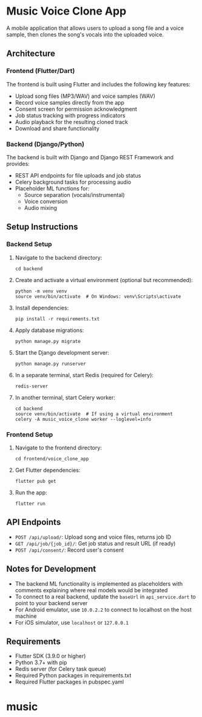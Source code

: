 # Music Voice Clone App

A mobile application that allows users to upload a song file and a voice sample, then clones the song's vocals into the uploaded voice.

## Architecture

### Frontend (Flutter/Dart)

The frontend is built using Flutter and includes the following key features:

- Upload song files (MP3/WAV) and voice samples (WAV)
- Record voice samples directly from the app
- Consent screen for permission acknowledgment
- Job status tracking with progress indicators
- Audio playback for the resulting cloned track
- Download and share functionality

### Backend (Django/Python)

The backend is built with Django and Django REST Framework and provides:

- REST API endpoints for file uploads and job status
- Celery background tasks for processing audio
- Placeholder ML functions for:
  - Source separation (vocals/instrumental)
  - Voice conversion
  - Audio mixing

## Setup Instructions

### Backend Setup

1. Navigate to the backend directory:
   ```
   cd backend
   ```

2. Create and activate a virtual environment (optional but recommended):
   ```
   python -m venv venv
   source venv/bin/activate  # On Windows: venv\Scripts\activate
   ```

3. Install dependencies:
   ```
   pip install -r requirements.txt
   ```

4. Apply database migrations:
   ```
   python manage.py migrate
   ```

5. Start the Django development server:
   ```
   python manage.py runserver
   ```

6. In a separate terminal, start Redis (required for Celery):
   ```
   redis-server
   ```

7. In another terminal, start Celery worker:
   ```
   cd backend
   source venv/bin/activate  # If using a virtual environment
   celery -A music_voice_clone worker --loglevel=info
   ```

### Frontend Setup

1. Navigate to the frontend directory:
   ```
   cd frontend/voice_clone_app
   ```

2. Get Flutter dependencies:
   ```
   flutter pub get
   ```

3. Run the app:
   ```
   flutter run
   ```

## API Endpoints

- `POST /api/upload/`: Upload song and voice files, returns job ID
- `GET /api/job/{job_id}/`: Get job status and result URL (if ready)
- `POST /api/consent/`: Record user's consent

## Notes for Development

- The backend ML functionality is implemented as placeholders with comments explaining where real models would be integrated
- To connect to a real backend, update the `baseUrl` in `api_service.dart` to point to your backend server
- For Android emulator, use `10.0.2.2` to connect to localhost on the host machine
- For iOS simulator, use `localhost` or `127.0.0.1`

## Requirements

- Flutter SDK (3.9.0 or higher)
- Python 3.7+ with pip
- Redis server (for Celery task queue)
- Required Python packages in requirements.txt
- Required Flutter packages in pubspec.yaml
# music
